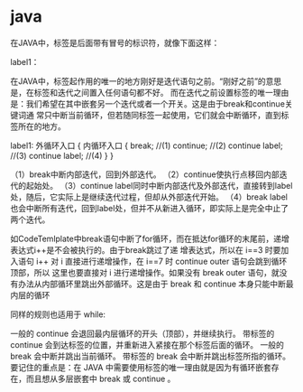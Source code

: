# java

在JAVA中，标签是后面带有冒号的标识符，就像下面这样：

label1：


在JAVA中，标签起作用的唯一的地方刚好是迭代语句之前。“刚好之前”的意思是，在标签和迭代之间置入任何语句都不好。
而在迭代之前设置标签的唯一理由是：我们希望在其中嵌套另一个迭代或者一个开关。这是由于break和continue关键词通
常只中断当前循环，但若随同标签一起使用，它们就会中断循环，直到标签所在的地方。


label1:
外循环入口
{
  内循环入口
  {
    break;  //(1)
    continue; //(2)
    continue label; //(3)
    continue label; //(4)
  }
}

（1）break中断内部迭代，回到外部迭代。
（2）continue使执行点移回内部迭代的起始处。
（3）continue label同时中断内部迭代及外部迭代，直接转到label处，随后，它实际上是继续迭代过程，但却从外部迭代开始。
（4）break label也会中断所有迭代，回到label处，但并不从新进入循环，即实际上是完全中止了两个迭代。


如CodeTemlplate中break语句中断了for循环，而在抵达for循环的末尾前，递增表达式i++是不会被执行的。由于break跳过了递
增表达式，所以在 i==3 时要加入语句 i++ 对 i 直接进行递增操作，在 i==7 时 continue outer 语句会跳到循环顶部，所以
这里也要直接对 i 进行递增操作。如果没有 break outer 语句，就没有办法从内部循环里跳出外部循环。这是由于 break 和
 continue 本身只能中断最内层的循环

 
 同样的规则也适用于 while:

一般的 continue 会退回最内层循环的开头（顶部），并继续执行。
带标签的 continue 会到达标签的位置，并重新进入紧接在那个标签后面的循环。
一般的 break 会中断并跳出当前循环。
带标签的 break 会中断并跳出标签所指的循环。
要记住的重点是：在 JAVA 中需要使用标签的唯一理由就是因为有循环嵌套存在，而且想从多层嵌套中 break 或 continue 。

